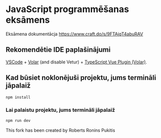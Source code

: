 # JavaScript programmēšanas eksāmens

Eksāmena dokumentācja https://www.craft.do/s/9FTAjqT4abuRAV

## Rekomendētie IDE paplašinājumi

[VSCode](https://code.visualstudio.com/) + [Volar](https://marketplace.visualstudio.com/items?itemName=Vue.volar) (and disable Vetur) + [TypeScript Vue Plugin (Volar)](https://marketplace.visualstudio.com/items?itemName=Vue.vscode-typescript-vue-plugin).


## Kad būsiet noklonējuši projektu, jums termināli jāpalaiž

```sh
npm install
```

### Lai palaistu projektu, jums termināli jāpalaiž

```sh
npm run dev
```

This fork has been created by Roberts Ronins Pukitis